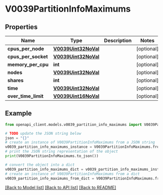 # V0039PartitionInfoMaximums


## Properties

Name | Type | Description | Notes
------------ | ------------- | ------------- | -------------
**cpus_per_node** | [**V0039Uint32NoVal**](V0039Uint32NoVal.md) |  | [optional] 
**cpus_per_socket** | [**V0039Uint32NoVal**](V0039Uint32NoVal.md) |  | [optional] 
**memory_per_cpu** | **int** |  | [optional] 
**nodes** | [**V0039Uint32NoVal**](V0039Uint32NoVal.md) |  | [optional] 
**shares** | **int** |  | [optional] 
**time** | [**V0039Uint32NoVal**](V0039Uint32NoVal.md) |  | [optional] 
**over_time_limit** | [**V0039Uint16NoVal**](V0039Uint16NoVal.md) |  | [optional] 

## Example

```python
from openapi_client.models.v0039_partition_info_maximums import V0039PartitionInfoMaximums

# TODO update the JSON string below
json = "{}"
# create an instance of V0039PartitionInfoMaximums from a JSON string
v0039_partition_info_maximums_instance = V0039PartitionInfoMaximums.from_json(json)
# print the JSON string representation of the object
print(V0039PartitionInfoMaximums.to_json())

# convert the object into a dict
v0039_partition_info_maximums_dict = v0039_partition_info_maximums_instance.to_dict()
# create an instance of V0039PartitionInfoMaximums from a dict
v0039_partition_info_maximums_from_dict = V0039PartitionInfoMaximums.from_dict(v0039_partition_info_maximums_dict)
```
[[Back to Model list]](../README.md#documentation-for-models) [[Back to API list]](../README.md#documentation-for-api-endpoints) [[Back to README]](../README.md)


